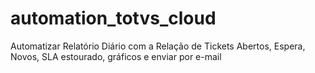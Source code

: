 # automation_totvs_cloud
Automatizar Relatório Diário com a Relação de Tickets Abertos, Espera, Novos, SLA estourado, gráficos e enviar por e-mail

